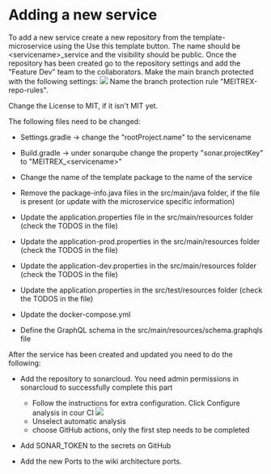 # Adding a new service

To add a new service create a new repository from the template-microservice using the Use this template button. 
The name should be \<servicename\>_service and the visibility should be public.
Once the repository has been created go to the repository settings and add the "Feature Dev" team to the collaborators. 
Make the main branch protected with the following settings:
![](/images/branch-protection-rules.png)
Name the branch protection rule "MEITREX-repo-rules".

Change the License to MIT, if it isn't MIT yet.

The following files need to be changed:

- Settings.gradle -> change the "rootProject.name" to the servicename
- Build.gradle -> under sonarqube change the property "sonar.projectKey" to "MEITREX_\<servicename\>"

- Change the name of the template package to the name of the service
- Remove the package-info.java files in the src/main/java folder, if the file is present (or update with the microservice specific information)
- Update the application.properties file in the src/main/resources folder (check the TODOS in the file)
- Update the application-prod.properties in the src/main/resources folder (check the TODOS in the file)
- Update the application-dev.properties in the src/main/resources folder (check the TODOS in the file)
- Update the application.properties in the src/test/resources folder (check the TODOS in the file)
- Update the docker-compose.yml 

- Define the GraphQL schema in the src/main/resources/schema.graphqls file

After the service has been created and updated you need to do the following:

- Add the repository to sonarcloud. You need admin permissions in sonarcloud to successfully complete this part
  - Follow the instructions for extra configuration. Click Configure analysis in cour CI ![](/images/sonarcloud-instructions-1.png)
  - Unselect automatic analysis
  - choose GitHub actions, only the first step needs to be completed
- Add SONAR_TOKEN to the secrets on GitHub

- Add the new Ports to the wiki architecture ports.

